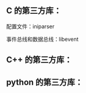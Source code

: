 ## C 的第三方库：

配置文件：iniparser

事件总线和数据总线：libevent



## C++ 的第三方库：









## python 的第三方库：









